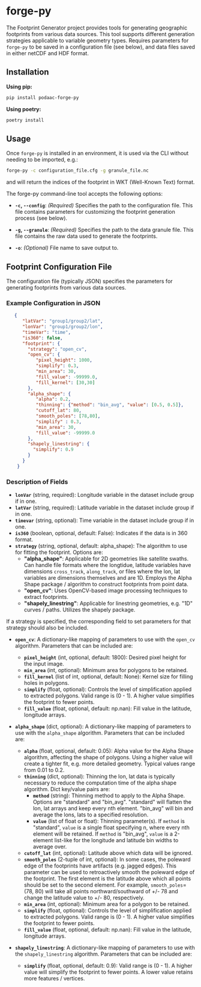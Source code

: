 # forge-py

The Footprint Generator project provides tools for generating geographic footprints from various data sources. This tool supports different generation strategies applicable to variable geometry types. Requires parameters for `forge-py` to be saved in a configuration file (see below), and data files saved in either netCDF and HDF format.


## Installation

**Using pip:**

```bash
pip install podaac-forge-py
```

**Using poetry:**

```bash
poetry install
```


## Usage

Once `forge-py` is installed in an environment, it is used via the CLI without needing to be imported, e.g.:

```bash
forge-py -c configuration_file.cfg -g granule_file.nc
```

and will return the indices of the footprint in WKT (Well-Known Text) format.

The forge-py command-line tool accepts the following options:

- **`-c`, `--config`**: _(Required)_ Specifies the path to the configuration file. This file contains parameters for customizing the footprint generation process (see below).

- **`-g`, `--granule`**: _(Required)_ Specifies the path to the data granule file. This file contains the raw data used to generate the footprints.

- **`-o`**: _(Optional)_ File name to save output to.


## Footprint Configuration File

The configuration file (typically JSON) specifies the parameters for generating footprints from various data sources.

### Example Configuration in JSON

```json
   {
      "latVar": "group1/group2/lat",
      "lonVar": "group1/group2/lon",
      "timeVar": "time",
      "is360": false,
      "footprint": {
        "strategy": "open_cv",
        "open_cv": {
           "pixel_height": 1000,
           "simplify": 0.3,
           "min_area": 30,
           "fill_value": -99999.0,
           "fill_kernel": [30,30]
        },
        "alpha_shape": {
           "alpha": 0.2,
           "thinning": {"method": "bin_avg", "value": [0.5, 0.5]},
           "cutoff_lat": 80,
           "smooth_poles": [78,80],
           "simplify" : 0.3,
           "min_area": 30,
           "fill_value": -99999.0
        },
        "shapely_linestring": {
          "simplify": 0.9
        }
      }
    }
```

### Description of Fields

* **`lonVar`** (string, required): Longitude variable in the dataset include group if in one.
* **`latVar`** (string, required): Latitude variable in the dataset include group if in one.
* **`timevar`** (string, optional): Time variable in the dataset include group if in one.
* **`is360`** (boolean, optional, default: False): Indicates if the data is in 360 format.
* **`strategy`** (string, optional, default: alpha_shape): The algorithm to use for fitting the footprint. Options are:
  * **"alpha_shape"**: Applicable for 2D geometries like satellite swaths. Can handle file formats where the longtidue, latitude variables have dimensions `cross_track`, `along_track`, or files where the lon, lat variables are dimensions themselves and are 1D. Employs the Alpha Shape package / algorithm to construct footprints from point data.
  * **"open_cv"**: Uses OpenCV-based image processing techniques to extract footprints.
  * **"shapely_linestring"**: Applicable for linestring geometries, e.g. "1D" curves / paths. Utilizes the shapely package.

If a strategy is specified, the corresponding field to set parameters for that strategy should also be included.

* **`open_cv`**: A dictionary-like mapping of parameters to use with the `open_cv` algorithm. Parameters that can be included are:
  * **`pixel_height`** (int, optional, default: 1800): Desired pixel height for the input image.
  * **`min_area`** (int, optional): Minimum area for polygons to be retained.
  * **`fill_kernel`** (list of int, optional, default: None): Kernel size for filling holes in polygons.
  * **`simplify`** (float, optional): Controls the level of simplification applied to extracted polygons. Valid range is (0 - 1). A higher value simplifies the footprint to fewer points.
  * **`fill_value`** (float, optional, default: np.nan): Fill value in the latitude, longitude arrays.

* **`alpha_shape`** (dict, optional): A dictionary-like mapping of parameters to use with the `alpha_shape` algorithm. Parameters that can be included are:
  * **`alpha`** (float, optional, default: 0.05): Alpha value for the Alpha Shape algorithm, affecting the shape of polygons. Using a higher value will create a tighter fit, e.g. more detailed geometry. Typical values range from 0.01 to 0.2. 
  * **`thinning`** (dict, optional): Thinning the lon, lat data is typically necessary to reduce the computation time of the alpha shape algorithm. Dict key/value pairs are:
    * **`method`** (string): Thinning method to apply to the Alpha Shape. Options are "standard" and "bin_avg". "standard" will flatten the lon, lat arrays and keep every nth element. "bin_avg" will bin and average the lons, lats to a specified resolution.
    * **`value`** (list of float or float): Thinning parameter(s). If `method` is "standard", `value` is a single float specifying n, where every nth element will be retained. If `method` is "bin_avg", `value` is a 2-element list-like for the longitude and latitude bin widths to average over.
  * **`cutoff_lat`** (int, optional): Latitude above which data will be ignored.
  * **`smooth_poles`** (2-tuple of int, optional): In some cases, the poleward edge of the footprints have artifacts (e.g. jagged edges). This parameter can be used to retroactively smooth the poleward edge of the footprint. The first element is the latitude above which all points should be set to the second element. For example, `smooth_poles`=(78, 80) will take all points northward/southward of +/- 78 and change the latitude value to +/- 80, respectively.
  * **`min_area`** (int, optional): Minimum area for a polygon to be retained.
  * **`simplify`** (float, optional): Controls the level of simplification applied to extracted polygons. Valid range is (0 - 1). A higher value simplifies the footprint to fewer points.
  * **`fill_value`** (float, optional, default: np.nan): Fill value in the latitude, longitude arrays.

* **`shapely_linestring`**: A dictionary-like mapping of parameters to use with the `shapely_linestring` algorithm. Parameters that can be included are:
  * **`simplify`** (float, optional, default: 0.9): Valid range is (0 - 1). A higher value will simplify the footprint to fewer points. A lower value retains more features / vertices.

